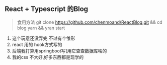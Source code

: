 ## React + Typescript 的Blog

> 食用方法 
> git clone https://github.com/chenmoand/ReactBlog.git && cd blog
> yarn && yran start

1. 这个玩意还没弄完 不过有个雏形
2. react 用的 hook方式写的
3. 后端我打算用springboot写(用它查查数据库啥的
4. 我的css 不大好,好多东西都是现学的

